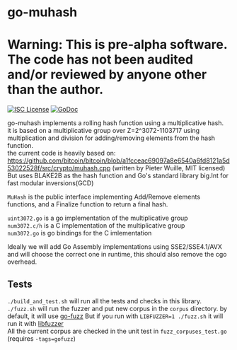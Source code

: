 
go-muhash
====
Warning: This is pre-alpha software. The code has not been audited and/or reviewed by anyone other than the author.
====
[![ISC License](http://img.shields.io/badge/license-ISC-blue.svg)](https://choosealicense.com/licenses/isc/)
[![GoDoc](https://img.shields.io/badge/godoc-reference-blue.svg)](http://godoc.org/github.com/Pyrinpyi/go-muhash)

go-muhash implements a rolling hash function using a multiplicative hash. <br>
it is based on a multiplicative group over Z=2^3072-1103717 using multiplication and division for adding/removing 
elements from the hash function.<br>
the current code is heavily based on: https://github.com/bitcoin/bitcoin/blob/a1fcceac69097a8e6540a6fd8121a5d53022528f/src/crypto/muhash.cpp 
(written by Pieter Wuille, MIT licensed) <br>
But uses BLAKE2B as the hash function and Go's standard library big.Int for fast modular inversions(GCD) <br>

`MuHash` is the public interface implementing Add/Remove elements functions, and a Finalize function to return a 
final hash.

`uint3072.go` is a go implementation of the multiplicative group <br>
`num3072.c/h` is a C implementation of the multiplicative group <br>
`num3072.go` is go bindings for the C imlementation

Ideally we will add Go Assembly implementations using SSE2/SSE4.1/AVX and will choose the correct one in runtime, this 
should also remove the cgo overhead.


## Tests
`./build_and_test.sh` will run all the tests and checks in this library. <br>
`./fuzz.sh` will run the fuzzer and put new corpus in the `corpus` directory. by default, it will use [go-fuzz](https://github.com/dvyukov/go-fuzz)
But if you run with `LIBFUZZER=1 ./fuzz.sh` it will run it with [libfuzzer](https://llvm.org/docs/LibFuzzer.html) <br>
All the current corpus are checked in the unit test in `fuzz_corpuses_test.go` (requires `-tags=gofuzz`)